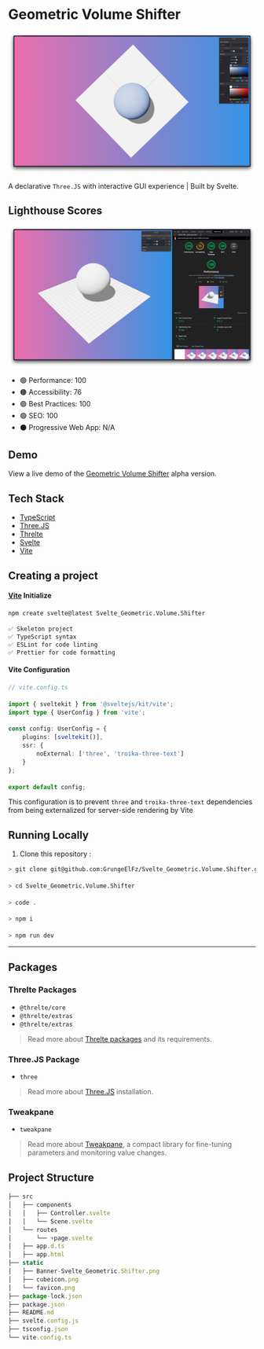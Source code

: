 # Geometric Volume Shifter

![Geometric Volume Shifter](static/Banner-Svelte_Geometric.Shifter.png)

A declarative `Three.JS` with interactive GUI experience | Built by Svelte.

## Lighthouse Scores

![Lighthouse Scores](static/Banner-Svelte_Geometric.Shifter_Lighthouse.png)

- 🟢 Performance: 100
- 🟠 Accessibility: 76
- 🟢 Best Practices: 100
- 🟢 SEO: 100
- ⚫️ Progressive Web App: N/A

## Demo

View a live demo of the [Geometric Volume Shifter](https:/svelte-geometric-volume-shifter.vercel.app) alpha version.

## Tech Stack

- [TypeScript](https://www.typescriptlang.org/)
- [Three.JS](https://threejs.org/)
- [Threlte](https://threlte.xyz/)
- [Svelte](https://kit.svelte.dev/)
- [Vite](https://vitejs.dev/guide/)

## Creating a project

#### [Vite](https://kit.svelte.dev/docs/creating-a-project) Initialize

```
npm create svelte@latest Svelte_Geometric.Volume.Shifter

✅ Skeleton project
✅ TypeScript syntax
✅ ESLint for code linting
✅ Prettier for code formatting
```

#### Vite Configuration

```ts
// vite.config.ts

import { sveltekit } from '@sveltejs/kit/vite';
import type { UserConfig } from 'vite';

const config: UserConfig = {
	plugins: [sveltekit()],
	ssr: {
		noExternal: ['three', 'troika-three-text']
	}
};

export default config;
```

This configuration is to prevent `three` and `troika-three-text` dependencies from being externalized for server-side rendering by Vite

## Running Locally

1. Clone this repository :

```bash
> git clone git@github.com:GrungeElFz/Svelte_Geometric.Volume.Shifter.git

> cd Svelte_Geometric.Volume.Shifter

> code .

> npm i

> npm run dev
```

---

## Packages

### Threlte Packages

- `@threlte/core`
- `@threlte/extras`
- `@threlte/extras`

> Read more about [Threlte packages](https://threlte.xyz/getting-started#installation) and its requirements.

### Three.JS Package

- `three`

> Read more about [Three.JS](https://threejs.org/docs/manual/en/introduction/Installation.html) installation.

### Tweakpane

- `tweakpane`

> Read more about [Tweakpane](https://cocopon.github.io/tweakpane/getting-started/), a compact library for fine-tuning parameters and monitoring value changes.

## Project Structure

```ts
├── src
│   ├── components
│   │   ├── Controller.svelte
│   │   └── Scene.svelte
│   └── routes
│       └── +page.svelte
│   ├── app.d.ts
│   ├── app.html
├── static
│   ├── Banner-Svelte_Geometric.Shifter.png
│   ├── cubeicon.png
│   └── favicon.png
├── package-lock.json
├── package.json
├── README.md
├── svelte.config.js
├── tsconfig.json
└── vite.config.ts
```
